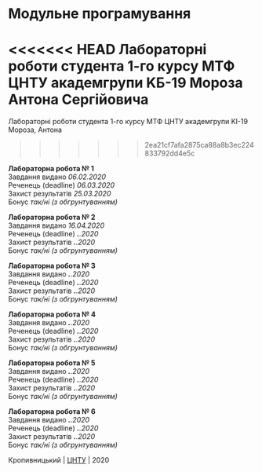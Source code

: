 ﻿# Модульне програмування
<<<<<<< HEAD
Лабораторні роботи студента 1-го курсу МТФ ЦНТУ академгрупи KБ-19 Мороза Антона Сергійовича
=======
Лабораторні роботи студента 1-го курсу МТФ ЦНТУ академгрупи KI-19 Мороза, Антона
>>>>>>> 2ea21cf7afa2875ca88a8b3ec224833792dd4e5c

<b>Лабораторна робота № 1</b><br>
Завдання видано <i>06.02.2020</i><br>
Реченець (deadline) <i>06.03.2020</i><br>
Захист результатів <i>25.03.2020</i><br> 
Бонус <i>так/ні (з обгрунтуванням)</i><br>

<b>Лабораторна робота № 2</b><br>
Завдання видано <i>16.04.2020</i><br>
Реченець (deadline) <i>__.__.2020</i><br>
Захист результатів <i>__.__.2020</i><br> 
Бонус <i>так/ні (з обгрунтуванням)</i><br>

<b>Лабораторна робота № 3</b><br>
Завдання видано <i>__.__.2020</i><br>
Реченець (deadline) <i>__.__.2020</i><br>
Захист результатів <i>__.__.2020</i><br> 
Бонус <i>так/ні (з обгрунтуванням)</i><br>

<b>Лабораторна робота № 4</b><br>
Завдання видано <i>__.__.2020</i><br>
Реченець (deadline) <i>__.__.2020</i><br>
Захист результатів <i>__.__.2020</i><br> 
Бонус <i>так/ні (з обгрунтуванням)</i><br>

<b>Лабораторна робота № 5</b><br>
Завдання видано <i>__.__.2020</i><br>
Реченець (deadline) <i>__.__.2020</i><br>
Захист результатів <i>__.__.2020</i><br> 
Бонус <i>так/ні (з обгрунтуванням)</i><br>

<b>Лабораторна робота № 6</b><br>
Завдання видано <i>__.__.2020</i><br>
Реченець (deadline) <i>__.__.2020</i><br>
Захист результатів <i>__.__.2020</i><br> 
Бонус <i>так/ні (з обгрунтуванням)</i><br>


Кропивницький | <a href="http://www.kntu.kr.ua/">ЦНТУ</a> | 2020
